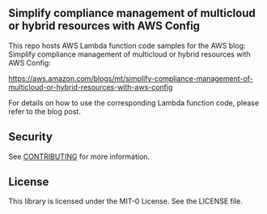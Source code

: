 ## Simplify compliance management of multicloud or hybrid resources with AWS Config

This repo hosts AWS Lambda function code samples for the AWS blog: Simplify compliance management of multicloud or hybrid resources with AWS Config:

https://aws.amazon.com/blogs/mt/simplify-compliance-management-of-multicloud-or-hybrid-resources-with-aws-config

For details on how to use the corresponding Lambda function code, please refer to the blog post.

## Security

See [CONTRIBUTING](CONTRIBUTING.md#security-issue-notifications) for more information.

## License

This library is licensed under the MIT-0 License. See the LICENSE file.

